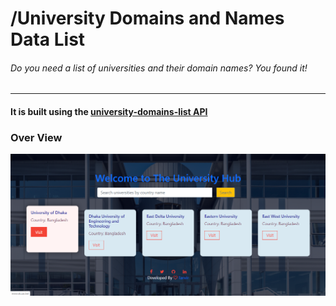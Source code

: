 <h1>/University Domains and Names Data List</h1>

<h6>Do you need a list of universities and their domain names? You found it!</h6>

<hr>
<h4>It is built using the <a href="https://github.com/Hipo/university-domains-list">university-domains-list API</a></h4>

<h3>Over View</h3>
<img src="img/over-view.png" alt="">